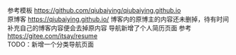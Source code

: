 参考模板 https://github.com/qiubaiying/qiubaiying.github.io  
原博客 https://qiubaiying.github.io/
博客内的原博主的内容还未删掉，待有时间补充自己的博客内容便会去掉原内容
导航新增了个人简历页面 参考 https://gitee.com/itsay/resume  
TODO：新增一个分类导航页面
